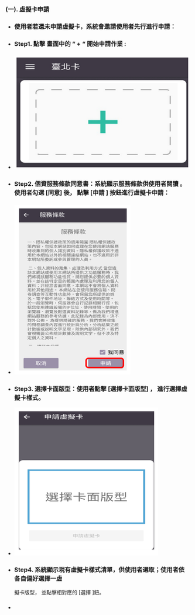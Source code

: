 ### \(一\). 虛擬卡申請

* ### 使用者若還未申請虛擬卡，系統會邀請使用者先行進行申請：
* ### Step1. 點擊 畫面中的  “ + “ 開始申請作業 :
* ### ![](/assets/applyVC02.png)
* ### Step2. 個資服務條款同意書：系統顯示服務條款供使用者閱讀 。使用者勾選 \[同意\]               後， 點擊 \[申請 \] 按鈕進行虛擬卡申請：
* ### ![](/assets/VC02_servicenote.png)
* ### Step3.  選擇卡面版型：使用者點擊 \[選擇卡面版型\] ， 進行選擇虛擬卡樣式。
* ![](/assets/VC031_cardSelect.png)

* ### Step4. 系統顯示現有虛擬卡樣式清單，供使用者選取；使用者依各自偏好選擇一虛
  擬卡版型， 並點擊相對應的 \[選擇 \]鈕。
* ### 

### 



